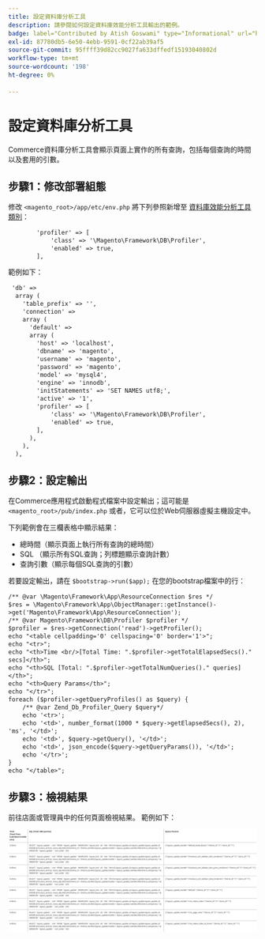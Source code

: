 ```yaml
---
title: 設定資料庫分析工具
description: 請參閱如何設定資料庫效能分析工具輸出的範例。
badge: label="Contributed by Atish Goswami" type="Informational" url="https://github.com/atishgoswami" tooltip="Atish Goswami"
exl-id: 87780db5-6e50-4ebb-9591-0cf22ab39af5
source-git-commit: 95ffff39d82cc9027fa633dffedf15193040802d
workflow-type: tm+mt
source-wordcount: '198'
ht-degree: 0%

---
```


# 設定資料庫分析工具

Commerce資料庫分析工具會顯示頁面上實作的所有查詢，包括每個查詢的時間以及套用的引數。

## 步驟1：修改部署組態

修改 `<magento_root>/app/etc/env.php` 將下列參照新增至 [資料庫效能分析工具類別](https://github.com/magento/magento2/tree/2.4/lib/internal/Magento/Framework/DB/Profiler.php)：

```php?start_inline=1
        'profiler' => [
            'class' => '\Magento\Framework\DB\Profiler',
            'enabled' => true,
        ],
```

範例如下：

```php?start_inline=1
 'db' =>
  array (
    'table_prefix' => '',
    'connection' =>
    array (
      'default' =>
      array (
        'host' => 'localhost',
        'dbname' => 'magento',
        'username' => 'magento',
        'password' => 'magento',
        'model' => 'mysql4',
        'engine' => 'innodb',
        'initStatements' => 'SET NAMES utf8;',
        'active' => '1',
        'profiler' => [
            'class' => '\Magento\Framework\DB\Profiler',
            'enabled' => true,
        ],
      ),
    ),
  ),
```

## 步驟2：設定輸出

在Commerce應用程式啟動程式檔案中設定輸出；這可能是 `<magento_root>/pub/index.php` 或者，它可以位於Web伺服器虛擬主機設定中。

下列範例會在三欄表格中顯示結果：

- 總時間（顯示頁面上執行所有查詢的總時間）
- SQL （顯示所有SQL查詢；列標題顯示查詢計數）
- 查詢引數（顯示每個SQL查詢的引數）

若要設定輸出，請在 `$bootstrap->run($app);` 在您的bootstrap檔案中的行：

```php?start_inline=1
/** @var \Magento\Framework\App\ResourceConnection $res */
$res = \Magento\Framework\App\ObjectManager::getInstance()->get('Magento\Framework\App\ResourceConnection');
/** @var Magento\Framework\DB\Profiler $profiler */
$profiler = $res->getConnection('read')->getProfiler();
echo "<table cellpadding='0' cellspacing='0' border='1'>";
echo "<tr>";
echo "<th>Time <br/>[Total Time: ".$profiler->getTotalElapsedSecs()." secs]</th>";
echo "<th>SQL [Total: ".$profiler->getTotalNumQueries()." queries]</th>";
echo "<th>Query Params</th>";
echo "</tr>";
foreach ($profiler->getQueryProfiles() as $query) {
    /** @var Zend_Db_Profiler_Query $query*/
    echo '<tr>';
    echo '<td>', number_format(1000 * $query->getElapsedSecs(), 2), 'ms', '</td>';
    echo '<td>', $query->getQuery(), '</td>';
    echo '<td>', json_encode($query->getQueryParams()), '</td>';
    echo '</tr>';
}
echo "</table>";
```

## 步驟3：檢視結果

前往店面或管理員中的任何頁面檢視結果。 範例如下：

![範例資料庫效能分析工具結果](../../assets/configuration/db-profiler-results.png)
